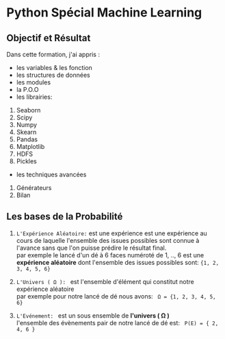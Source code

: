 # Python Spécial Machine Learning

## Objectif et Résultat
Dans cette formation, j'ai appris :
* les variables & les fonction
* les structures de données 
* les modules 
* la P.O.O
* les librairies:
1. Seaborn
2. Scipy
3. Numpy
4. Skearn
5. Pandas
6. Matplotlib
7. HDFS
8. Pickles
* les techniques avancées
1. Générateurs
2. Bilan

## Les bases de la Probabilité

1. <code>L'Expérience Aléatoire:</code> est une expérience est une expérience au cours de laquelle l'ensemble des issues possibles sont connue à l'avance sans que l'on puisse prédire le résultat final.<br>
par exemple le lancé d'un dé à 6 faces numéroté de 1, .., 6 est une **expérience aléatoire** dont l'ensemble des issues possibles sont: <code>{1, 2, 3, 4, 5, 6}</code>

2. <code>L'Univers ( Ω ): </code> est l'ensemble d'élément qui constitut notre expérience aléatoire<br>
par exemple pour notre lancé de dé nous avons: <code>  Ω = {1, 2, 3, 4, 5, 6}</code>

3. <code>L'Evénement: </code> est un sous ensemble de **l'univers ( Ω )**<br>
l'ensemble des évènements pair de notre lancé de dé est: <code> P(E) = { 2, 4, 6 } </code>